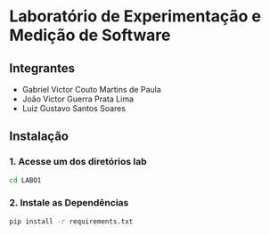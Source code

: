 # Laboratório de Experimentação e Medição de Software

## Integrantes

- Gabriel Victor Couto Martins de Paula
- João Victor Guerra Prata Lima
- Luiz Gustavo Santos Soares

## Instalação
### 1. Acesse um dos diretórios lab
```sh
cd LABO1
```

### 2. Instale as Dependências
```sh
pip install -r requirements.txt
```